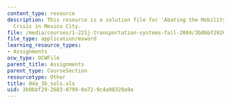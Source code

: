 ```yaml
---
content_type: resource
description: This resource is a solution file for 'Abating the Mobility and Air Quality
  Crisis in Mexico City.
file: /media/courses/1-221j-transportation-systems-fall-2004/3b0bbf29268307990a729c4a98320a9a_04a_3b_sols.xls
file_type: application/msword
learning_resource_types:
- Assignments
ocw_type: OCWFile
parent_title: Assignments
parent_type: CourseSection
resourcetype: Other
title: 04a_3b_sols.xls
uid: 3b0bbf29-2683-0799-0a72-9c4a98320a9a
---
```

